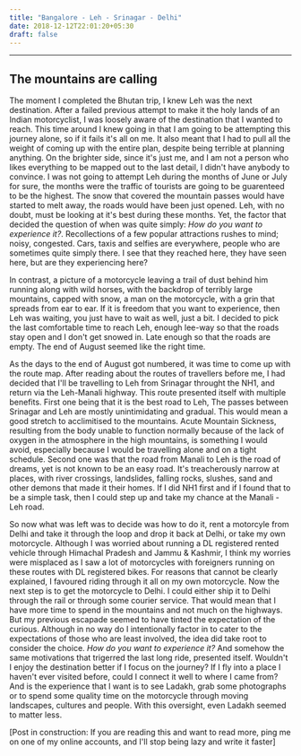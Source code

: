 ```yaml
---
title: "Bangalore - Leh - Srinagar - Delhi"
date: 2018-12-12T22:01:20+05:30
draft: false
---
```


---
## The mountains are calling

The moment I completed the Bhutan trip, I knew Leh was the next destination. After a failed previous attempt to make it the holy lands of an Indian motorcyclist, I was loosely aware of the destination that I wanted to reach. This time around I knew going in that I am going to be attempting this journey alone, so if it fails it's all on me. It also meant that I had to pull all the weight of coming up with the entire plan, despite being terrible at planning anything. On the brighter side, since it's just me, and I am not a person who likes everything to be mapped out to the last detail, I didn't have anybody to convince. I was not going to attempt Leh during the months of June or July for sure, the months were the traffic of tourists are going to be guarenteed to be the highest. The snow that covered the mountain passes would have started to melt away, the roads would have been just opened. Leh, with no doubt, must be looking at it's best during these months. Yet, the factor that decided the question of when was quite simply: *How do you want to experience it?*. Recollections of a few popular attractions rushes to mind; noisy, congested. Cars, taxis and selfies are everywhere, people who are sometimes quite simply there. I see that they reached here, they have seen here, but are they experiencing here?

In contrast, a picture of a motorcycle leaving a trail of dust behind him running along with wild horses, with the backdrop of terribly large mountains, capped with snow, a man on the motorcycle, with a grin that spreads from ear to ear. If it is freedom that you want to experience, then Leh was waiting, you just have to wait as well, just a bit. I decided to pick the last comfortable time to reach Leh, enough lee-way so that the roads stay open and I don't get snowed in. Late enough so that the roads are empty. The end of August seemed like the right time.

As the days to the end of August got numbered, it was time to come up with the route map. After reading about the routes of travellers before me, I had decided that I'll be travelling to Leh from Srinagar throught the NH1, and return via the Leh-Manali highway. This route presented itself with multiple benefits. First one being that it is the best road to Leh, The passes between Srinagar and Leh are mostly unintimidating and gradual. This would mean a good stretch to acclimitised to the mountains. Acute Mountain Sickness, resulting from the body unable to function normally because of the lack of oxygen in the atmosphere in the high mountains, is something I would avoid, especially because I would be travelling alone and on a tight schedule. Second one was that the road from Manali to Leh is the road of dreams, yet is not known to be an easy road. It's treacherously narrow at places, with river crossings, landslides, falling rocks, slushes, sand and other demons that made it their homes. If I did NH1 first and if I found that to be a simple task, then I could step up and take my chance at the Manali - Leh road.

So now what was left was to decide was how to do it, rent a motorcyle from Delhi and take it through the loop and drop it back at Delhi, or take my own motorcycle. Although I was worried about running a DL registered rented vehicle through Himachal Pradesh and Jammu & Kashmir, I think my worries were misplaced as I saw a lot of motorcycles with foreigners running on these routes with DL registered bikes. For reasons that cannot be clearly explained, I favoured riding through it all on my own motorcycle. Now the next step is to get the motorcycle to Delhi. I could either ship it to Delhi through the rail or through some courier service. That would mean that I have more time to spend in the mountains and not much on the highways. But my previous escapade seemed to have tinted the expectation of the curious. Although in no way do I intentionally factor in to cater to the expectations of those who are least involved, the idea did take root to consider the choice. *How do you want to experience it?* And somehow the same motivations that trigerred the last long ride, presented itself. Wouldn't I enjoy the destination better if I focus on the journey? If I fly into a place I haven't ever visited before, could I connect it well to where I came from? And is the experience that I want is to see Ladakh, grab some photographs or to spend some quality time on the motorcycle through moving landscapes, cultures and people. With this oversight, even Ladakh seemed to matter less. 


[Post in construction: If you are reading this and want to read more, ping me on one of my online accounts, and I'll stop being lazy and write it faster]